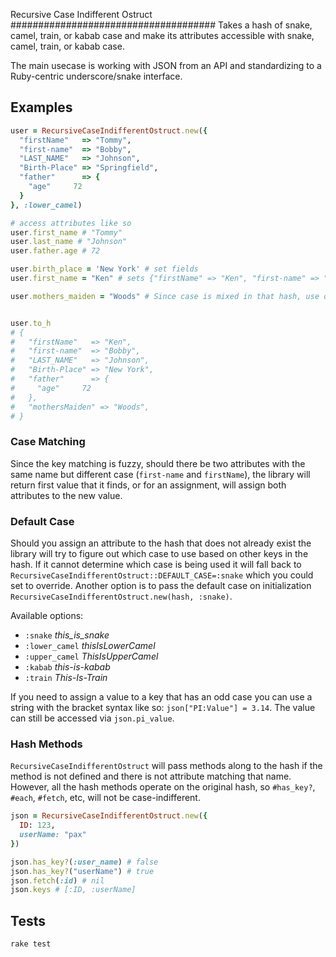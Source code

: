 Recursive Case Indifferent Ostruct
#####################################
Takes a hash of snake, camel, train, or kabab case and make its
attributes accessible with snake, camel, train, or kabab case.

The main usecase is working with JSON from an API and standardizing
to a Ruby-centric underscore/snake interface.

## Examples
```ruby
user = RecursiveCaseIndifferentOstruct.new({
  "firstName"   => "Tommy",
  "first-name"  => "Bobby",
  "LAST_NAME"   => "Johnson",
  "Birth-Place" => "Springfield",
  "father"      => {
    "age"     72
  }
}, :lower_camel)

# access attributes like so
user.first_name # "Tommy"
user.last_name # "Johnson"
user.father.age # 72

user.birth_place = 'New York' # set fields
user.first_name = "Ken" # sets {"firstName" => "Ken", "first-name" => "Ken"}

user.mothers_maiden = "Woods" # Since case is mixed in that hash, use default :lower_camel


user.to_h
# {
#   "firstName"   => "Ken",
#   "first-name"  => "Bobby",
#   "LAST_NAME"   => "Johnson",
#   "Birth-Place" => "New York",
#   "father"      => {
#     "age"     72
#   },
#   "mothersMaiden" => "Woods",
# }
```


### Case Matching
Since the key matching is fuzzy, should there be two attributes with
the same name but different case (`first-name` and `firstName`), the
library will return first value that it finds, or for an assignment,
will assign both attributes to the new value.

### Default Case
Should you assign an attribute to the hash that does not already exist
the library will try to figure out which case to use based on other
keys in the hash. If it cannot determine which case is being used
it will fall back to `RecursiveCaseIndifferentOstruct::DEFAULT_CASE=:snake`
which you could set to override. Another option is to pass the default
case on initialization `RecursiveCaseIndifferentOstruct.new(hash, :snake)`.

Available options:
  * `:snake` *this_is_snake*
  * `:lower_camel` *thisIsLowerCamel*
  * `:upper_camel` *ThisIsUpperCamel*
  * `:kabab` *this-is-kabab*
  * `:train` *This-Is-Train*

If you need to assign a value to a key that has an odd case you can
use a string with the bracket syntax like so: `json["PI:Value"] = 3.14`.
The value can still be accessed via `json.pi_value`.


### Hash Methods
`RecursiveCaseIndifferentOstruct` will pass methods along to the hash
if the method is not defined and there is not attribute matching that
name. However, all the hash methods operate on the original hash, so
`#has_key?`, `#each`, `#fetch`, etc, will not be case-indifferent.

```ruby
json = RecursiveCaseIndifferentOstruct.new({
  ID: 123,
  userName: "pax"
})

json.has_key?(:user_name) # false
json.has_key?("userName") # true
json.fetch(:id) # nil
json.keys # [:ID, :userName]

```


## Tests
`rake test`


